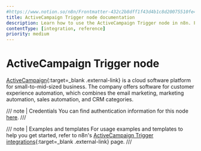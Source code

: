 ```yaml
---
#https://www.notion.so/n8n/Frontmatter-432c2b8dff1f43d4b1c8d20075510fe4
title: ActiveCampaign Trigger node documentation
description: Learn how to use the ActiveCampaign Trigger node in n8n. Follow technical documentation to integrate ActiveCampaign Trigger node into your workflows.
contentType: [integration, reference]
priority: medium
---
```


# ActiveCampaign Trigger node

[ActiveCampaign](https://www.activecampaign.com/){:target=_blank .external-link} is a cloud software platform for small-to-mid-sized business. The company offers software for customer experience automation, which combines the email marketing, marketing automation, sales automation, and CRM categories.

/// note | Credentials
You can find authentication information for this node [here](/integrations/builtin/credentials/activecampaign/).
///

///  note  | Examples and templates
For usage examples and templates to help you get started, refer to n8n's [ActiveCampaign Trigger integrations](https://n8n.io/integrations/activecampaign-trigger/){:target=_blank .external-link} page.
///
